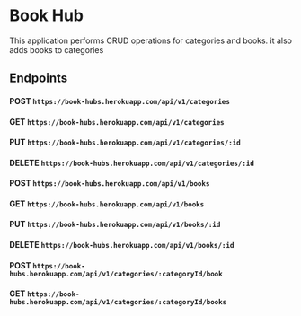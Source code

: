 # Book Hub
This application performs CRUD operations for categories and books. it also adds books to categories

## Endpoints
#### POST `https://book-hubs.herokuapp.com/api/v1/categories`
#### GET `https://book-hubs.herokuapp.com/api/v1/categories`
#### PUT `https://book-hubs.herokuapp.com/api/v1/categories/:id`
#### DELETE `https://book-hubs.herokuapp.com/api/v1/categories/:id`
#### POST `https://book-hubs.herokuapp.com/api/v1/books`
#### GET `https://book-hubs.herokuapp.com/api/v1/books`
#### PUT `https://book-hubs.herokuapp.com/api/v1/books/:id`
#### DELETE `https://book-hubs.herokuapp.com/api/v1/books/:id`
#### POST `https://book-hubs.herokuapp.com/api/v1/categories/:categoryId/book`
#### GET `https://book-hubs.herokuapp.com/api/v1/categories/:categoryId/books`
